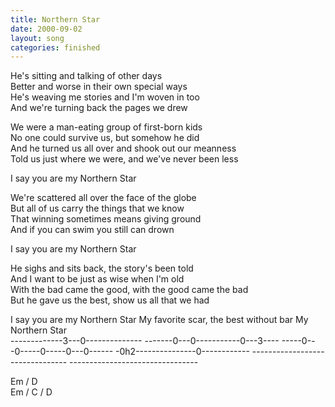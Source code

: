 ```yaml
---
title: Northern Star
date: 2000-09-02
layout: song
categories: finished
---
```

He's sitting and talking of other days  
Better and worse in their own special ways  
He's weaving me stories and I'm woven in too  
And we're turning back the pages we drew

We were a man-eating group of first-born kids  
No one could survive us, but somehow he did  
And he turned us all over and shook out our meanness  
Told us just where we were, and we've never been less

<div class="chorus">I say you are my Northern Star</div>

We're scattered all over the face of the globe  
But all of us carry the things that we know  
That winning sometimes means giving ground  
And if you can swim you still can drown

<div class="chorus">I say you are my Northern Star</div>

He sighs and sits back, the story's been told  
And I want to be just as wise when I'm old  
With the bad came the good, with the good came the bad  
But he gave us the best, show us all that we had

<div class="chorus">I say you are my Northern Star  
My favorite scar, the best without bar  
My Northern Star</div>

<div class="chords">
-------------3---0--------------  
-------0---0-----------0---3----  
-----0---0-----0-----0---0------  
-0h2---------------0------------  
--------------------------------  
--------------------------------  

Em / D  
Em / C / D</div>

